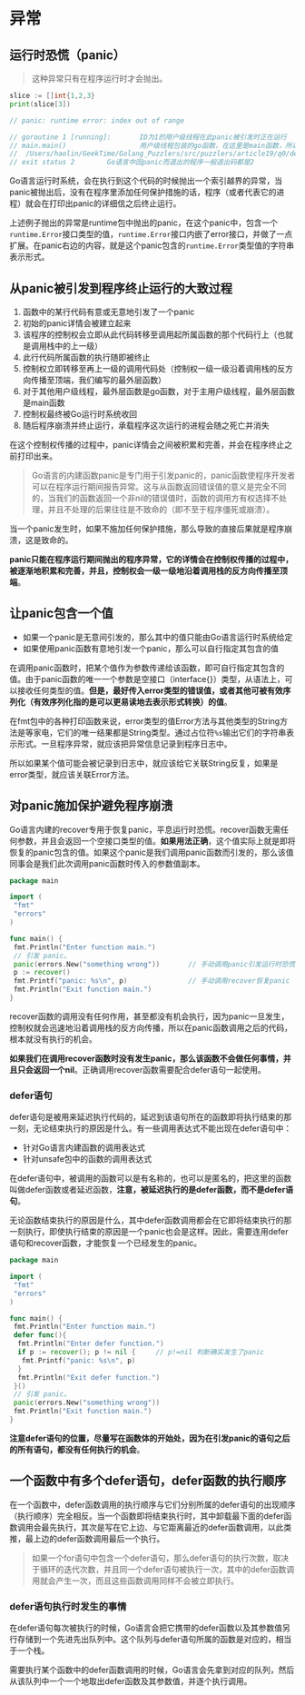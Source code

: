 # 异常

## 运行时恐慌（panic）

> 这种异常只有在程序运行时才会抛出。

```go
slice := []int{1,2,3}
print(slice[3])

// panic: runtime error: index out of range

// goroutine 1 [running]:       ID为1的用户级线程在此panic被引发时正在运行
// main.main()                  用户级线程包装的go函数，在这里是main函数，所以这个是主用户级线程
//  /Users/haolin/GeekTime/Golang_Puzzlers/src/puzzlers/article19/q0/demo47.go:5 +0x3d      painc被引起时正在执行的代码     +0x3d 表示此行代码对于其所属的入口程序计数偏移量
// exit status 2        Go语言中因panic而退出的程序一般退出码都是2
```

Go语言运行时系统，会在执行到这个代码的时候抛出一个索引越界的异常，当panic被抛出后，没有在程序里添加任何保护措施的话，程序（或者代表它的进程）就会在打印出panic的详细信之后终止运行。

上述例子抛出的异常是runtime包中抛出的panic，在这个panic中，包含一个`runtime.Error`接口类型的值，`runtime.Error`接口内嵌了error接口，并做了一点扩展。在panic右边的内容，就是这个panic包含的`runtime.Error`类型值的字符串表示形式。

## 从panic被引发到程序终止运行的大致过程

1. 函数中的某行代码有意或无意地引发了一个panic
2. 初始的panic详情会被建立起来
3. 该程序的控制权会立即从此代码转移至调用起所属函数的那个代码行上（也就是调用栈中的上一级）
4. 此行代码所属函数的执行随即被终止
5. 控制权立即转移至再上一级的调用代码处（控制权一级一级沿着调用栈的反方向传播至顶端，我们编写的最外层函数）
6. 对于其他用户级线程，最外层函数是go函数，对于主用户级线程，最外层函数是main函数
7. 控制权最终被Go运行时系统收回
8. 随后程序崩溃并终止运行，承载程序这次运行的进程会随之死亡并消失

在这个控制权传播的过程中，panic详情会之间被积累和完善，并会在程序终止之前打印出来。

> Go语言的内建函数panic是专门用于引发panic的，panic函数使程序开发者可以在程序运行期间报告异常。这与从函数返回错误值的意义是完全不同的，当我们的函数返回一个非nil的错误值时，函数的调用方有权选择不处理，并且不处理的后果往往是不致命的（即不至于程序僵死或崩溃）。

当一个panic发生时，如果不施加任何保护措施，那么导致的直接后果就是程序崩溃，这是致命的。

**panic只能在程序运行期间抛出的程序异常，它的详情会在控制权传播的过程中，被逐渐地积累和完善，并且，控制权会一级一级地沿着调用栈的反方向传播至顶端**。

## 让panic包含一个值

- 如果一个panic是无意间引发的，那么其中的值只能由Go语言运行时系统给定
- 如果使用panic函数有意地引发一个panic，那么可以自行指定其包含的值

在调用panic函数时，把某个值作为参数传递给该函数，即可自行指定其包含的值。由于panic函数的唯一一个参数是空接口（interface{}）类型，从语法上，可以接收任何类型的值。**但是，最好传入error类型的错误值，或者其他可被有效序列化（有效序列化指的是可以更易读地去表示形式转换）的值**。

在fmt包中的各种打印函数来说，error类型的值Error方法与其他类型的String方法是等家电，它们的唯一结果都是String类型。通过占位符`%s`输出它们的字符串表示形式。一旦程序异常，就应该把异常信息记录到程序日志中。

所以如果某个值可能会被记录到日志中，就应该给它关联String反复，如果是error类型，就应该关联Error方法。

## 对panic施加保护避免程序崩溃

Go语言内建的recover专用于恢复panic，平息运行时恐慌。recover函数无需任何参数，并且会返回一个空接口类型的值。**如果用法正确**，这个值实际上就是即将恢复的panic包含的值。如果这个panic是我们调用panic函数而引发的，那么该值同事会是我们此次调用panic函数时传入的参数值副本。

```go
package main

import (
 "fmt"
 "errors"
)

func main() {
 fmt.Println("Enter function main.")
 // 引发 panic。
 panic(errors.New("something wrong"))       // 手动调用panic引发运行时恐慌
 p := recover()
 fmt.Printf("panic: %s\n", p)               // 手动调用recover恢复panic
 fmt.Println("Exit function main.")
}
```

recover函数的调用没有任何作用，甚至都没有机会执行，因为panic一旦发生，控制权就会迅速地沿着调用栈的反方向传播，所以在panic函数调用之后的代码，根本就没有执行的机会。

**如果我们在调用recover函数时没有发生panic，那么该函数不会做任何事情，并且只会返回一个nil**。正确调用recover函数需要配合defer语句一起使用。

### defer语句

defer语句是被用来延迟执行代码的，延迟到该语句所在的函数即将执行结束的那一刻，无论结束执行的原因是什么。有一些调用表达式不能出现在defer语句中：

- 针对Go语言内建函数的调用表达式
- 针对unsafe包中的函数的调用表达式

在defer语句中，被调用的函数可以是有名称的，也可以是匿名的，把这里的函数叫做defer函数或者延迟函数，**注意，被延迟执行的是defer函数，而不是defer语句**。

无论函数结束执行的原因是什么，其中defer函数调用都会在它即将结束执行的那一刻执行，即使执行结束的原因是一个panic也会是这样。因此，需要连用defer语句和recover函数，才能恢复一个已经发生的panic。

```go
package main

import (
 "fmt"
 "errors"
)

func main() {
 fmt.Println("Enter function main.")
 defer func(){
  fmt.Println("Enter defer function.")
  if p := recover(); p != nil {     // p!=nil 判断确实发生了panic 
   fmt.Printf("panic: %s\n", p)
  }
  fmt.Println("Exit defer function.")
 }()
 // 引发 panic。
 panic(errors.New("something wrong"))
 fmt.Println("Exit function main.")
}
```

**注意defer语句的位置，尽量写在函数体的开始处，因为在引发panic的语句之后的所有语句，都没有任何执行的机会**。

## 一个函数中有多个defer语句，defer函数的执行顺序

在一个函数中，defer函数调用的执行顺序与它们分别所属的defer语句的出现顺序（执行顺序）完全相反。当一个函数即将结束执行时，其中卸载最下面的defer函数调用会最先执行，其次是写在它上边、与它距离最近的defer函数调用，以此类推，最上边的defer函数调用最后一个执行。

> 如果一个for语句中包含一个defer语句，那么defer语句的执行次数，取决于循环的迭代次数，并且同一个defer语句被执行一次，其中的defer函数调用就会产生一次，而且这些函数调用同样不会被立即执行。

### defer语句执行时发生的事情

在defer语句每次被执行的时候，Go语言会把它携带的defer函数以及其参数值另行存储到一个先进先出队列中。这个队列与defer语句所属的函数是对应的，相当于一个栈。

需要执行某个函数中的defer函数调用的时候，Go语言会先拿到对应的队列，然后从该队列中一个一个地取出defer函数及其参数值，并逐个执行调用。

